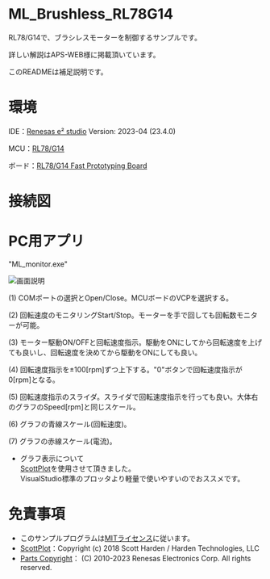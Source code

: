# ML_Brushless_RL78G14

RL78/G14で、ブラシレスモーターを制御するサンプルです。  

詳しい解説はAPS-WEB様に掲載頂いています。  

このREADMEは補足説明です。

# 環境
IDE：[Renesas e² studio](https://www.renesas.com/jp/ja/software-tool/e-studio) Version: 2023-04 (23.4.0)

MCU：[RL78/G14](https://www.renesas.com/jp/ja/products/microcontrollers-microprocessors/rl78-low-power-8-16-bit-mcus/rl78g14-low-power-high-function-general-purpose-microcontrollers-motor-control-industrial-and-metering)

ボード：[RL78/G14 Fast Prototyping Board](https://www.renesas.com/jp/ja/products/microcontrollers-microprocessors/rl78-low-power-8-16-bit-mcus/rtk5rlg140c00000bj-rl78g14-fast-prototyping-board-rl78g14-fpb)


# 接続図



# PC用アプリ
"ML_monitor.exe"  

![画面説明](https://github.com/miha-labs/ML_Brushless_STM32F030/assets/95220539/0ff92693-8873-4435-ad91-1a29c4921e47)  

(1) COMポートの選択とOpen/Close。MCUボードのVCPを選択する。

(2) 回転速度のモニタリングStart/Stop。モーターを手で回しても回転数モニターが可能。

(3) モーター駆動ON/OFFと回転速度指示。駆動をONにしてから回転速度を上げても良いし、回転速度を決めてから駆動をONにしても良い。

(4) 回転速度指示を±100[rpm]ずつ上下する。"0"ボタンで回転速度指示が0[rpm]となる。

(5) 回転速度指示のスライダ。スライダで回転速度指示を行っても良い。大体右のグラフのSpeed[rpm]と同じスケール。

(6) グラフの青線スケール(回転速度)。

(7) グラフの赤線スケール(電流)。


- グラフ表示について  
[ScottPlot](https://scottplot.net/)を使用させて頂きました。  
VisualStudio標準のプロッタより軽量で使いやすいのでおススメです。

# 免責事項
- このサンプルプログラムは[MITライセンス](https://github.com/miha-labs/ML_Brushless_RL78G14/blob/main/LICENSE)に従います。  
- [ScottPlot](https://github.com/ScottPlot/ScottPlot/blob/main/LICENSE)：Copyright (c) 2018 Scott Harden / Harden Technologies, LLC
- [Parts Copyright](http://www.renesas.com/disclaimer)： (C) 2010-2023 Renesas Electronics Corp. All rights reserved.


